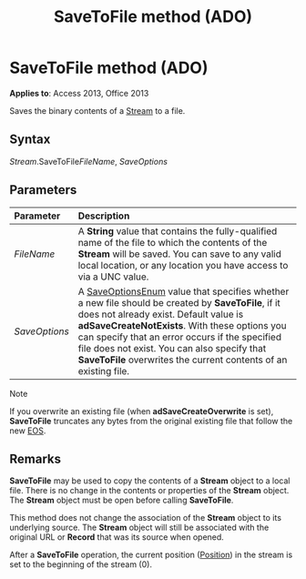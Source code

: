 ﻿---
title: SaveToFile method (ADO)
TOCTitle: SaveToFile method (ADO)
ms:assetid: db0fd95e-8ef3-af87-5346-8f8713153ca7
ms:mtpsurl: https://msdn.microsoft.com/library/JJ250104(v=office.15)
ms:contentKeyID: 48548097
ms.date: 09/18/2015
mtps_version: v=office.15
---

# SaveToFile method (ADO)

**Applies to**: Access 2013, Office 2013

Saves the binary contents of a [Stream](stream-object-ado.md) to a file.

## Syntax

*Stream*.SaveToFile*FileName*, *SaveOptions*

## Parameters

|Parameter|Description|
|:--------|:----------|
|*FileName* |A **String** value that contains the fully-qualified name of the file to which the contents of the **Stream** will be saved. You can save to any valid local location, or any location you have access to via a UNC value.|
|*SaveOptions* |A [SaveOptionsEnum](saveoptionsenum.md) value that specifies whether a new file should be created by **SaveToFile**, if it does not already exist. Default value is **adSaveCreateNotExists**. With these options you can specify that an error occurs if the specified file does not exist. You can also specify that **SaveToFile** overwrites the current contents of an existing file.|

> [!NOTE]
> If you overwrite an existing file (when **adSaveCreateOverwrite** is set), **SaveToFile** truncates any bytes from the original existing file that follow the new [EOS](eos-property-ado.md).

## Remarks

**SaveToFile** may be used to copy the contents of a **Stream** object to a local file. There is no change in the contents or properties of the **Stream** object. The **Stream** object must be open before calling **SaveToFile**.

This method does not change the association of the **Stream** object to its underlying source. The **Stream** object will still be associated with the original URL or **Record** that was its source when opened.

After a **SaveToFile** operation, the current position ([Position](position-property-ado.md)) in the stream is set to the beginning of the stream (0).

